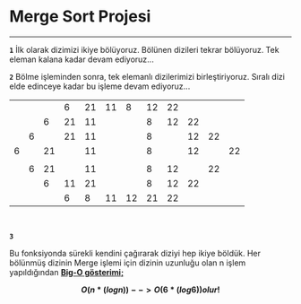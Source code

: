 # Merge Sort Projesi
---

**``` 1 ```** İlk olarak  dizimizi ikiye bölüyoruz. Bölünen dizileri tekrar bölüyoruz. Tek eleman kalana kadar devam ediyoruz...
<br>

**``` 2 ```** Bölme işleminden sonra, tek elemanlı dizilerimizi birleştiriyoruz. Sıralı dizi elde edinceye kadar bu işleme devam ediyoruz...
<br>


|  |  |  |  |  |  |  |  |  |  |  |  | 
|- |- |- |- |- |- |- |- |- |- |- |- |
|  |  |  |6|21|11|8|12|22|  |  |  |
|  |  |6|21|11|  |  |8 |12|22|  |  |
|  |6| |21|11|  |  |8 |  |12|22|  |
|6|  |21|  |11|  |  |8 |  |12|  |22|
|  |  |  |  |  |  |  |  |  |  |  |  |
|  |6|21|  |11|  |  |8 |12  | |22|  |
|  |  |6|11|21|  |  |8 |12|22|  |  |
|  |  |  |6|8|11|12|21|22|  |  |  |
<br>

**``` 3 ```**

Bu fonksiyonda sürekli kendini çağırarak diziyi hep ikiye böldük. Her bölünmüş dizinin Merge işlemi için dizinin uzunluğu olan n işlem yapıldığından <b><u>Big-O gösterimi;</u><b><br>
  
$$O(n*(logn)) --> O(6*(log6)) olur!$$
